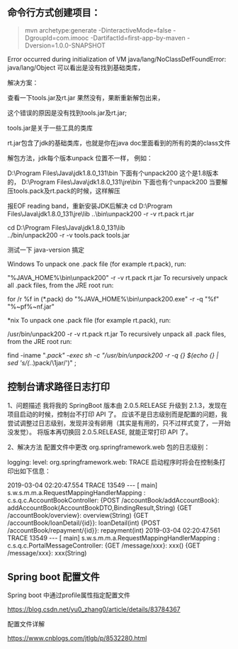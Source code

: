 ## 命令行方式创建项目：
>mvn archetype:generate -DinteractiveMode=false -DgroupId=com.imooc -DartifactId=first-app-by-maven -Dversion=1.0.0-SNAPSHOT

Error occurred during initialization of VM java/lang/NoClassDefFoundError: java/lang/Object 可以看出是没有找到基础类库，

解决方案：

查看一下tools.jar及rt.jar 果然没有，果断重新解包出来，

这个错误的原因是没有找到tools.jar及rt.jar;

tools.jar是关于一些工具的类库

rt.jar包含了jdk的基础类库，也就是你在java doc里面看到的所有的类的class文件

解包方法，jdk每个版本unpack 位置不一样， 例如：

D:\Program Files\Java\jdk1.8.0_131\bin 下面有个unpack200 这个是1.8版本的，
D:\Program Files\Java\jdk1.8.0_131\jre\bin 下面也有个unpack200
当要解压tools.pack及rt.pack的时候，这样解压

报EOF reading band，重新安装JDK后解决
cd D:\Program Files\Java\jdk1.8.0_131\jre\lib 
..\bin\unpack200 -r -v  rt.pack rt.jar

cd D:\Program Files\Java\jdk1.8.0_131\lib  
../bin/unpack200 -r -v tools.pack tools.jar

测试一下 java-version 搞定


Windows
To unpack one .pack file (for example rt.pack), run:

"%JAVA_HOME%\bin\unpack200" -r -v rt.pack rt.jar
To recursively unpack all .pack files, from the JRE root run:

for /r %f in (*.pack) do "%JAVA_HOME%\bin\unpack200.exe" -r -q "%f" "%~pf%~nf.jar"


*nix
To unpack one .pack file (for example rt.pack), run:

/usr/bin/unpack200 -r -v rt.pack rt.jar
To recursively unpack all .pack files, from the JRE root run:

find -iname "*.pack" -exec sh -c "/usr/bin/unpack200 -r -q {} \$(echo {} | sed 's/\(.*\.\)pack/\1jar/')" \;


## 控制台请求路径日志打印


1、问题描述
我将我的 SpringBoot 版本由 2.0.5.RELEASE 升级到 2.1.3，发现在项目启动的时候，控制台不打印 API 了。
应该不是日志级别而是配置的问题，我尝试调整过日志级别，发现并没有卵用（其实是有用的，只不过样式变了，一开始没发觉）。
将版本再切换回 2.0.5.RELEASE, 就能正常打印 API 了。

2、解决方法
配置文件中更改 org.springframework.web 包的日志级别：

logging:
  level:
    org.springframework.web: TRACE
启动程序时将会在控制条打印出如下信息：

2019-03-04 02:20:47.554 TRACE 13549 --- [           main] s.w.s.m.m.a.RequestMappingHandlerMapping : 
    c.s.q.c.AccountBookController:
    {POST /accountBook/addAccountBook}: addAccountBook(AccountBookDTO,BindingResult,String)
    {GET /accountBook/overview}: overview(String)
    {GET /accountBook/loanDetail/{id}}: loanDetail(int)
    {POST /accountBook/repayment/{id}}: repayment(int)
2019-03-04 02:20:47.561 TRACE 13549 --- [           main] s.w.s.m.m.a.RequestMappingHandlerMapping : 
    c.s.q.c.PortalMessageController:
    {GET /message/xxx}: xxx()
    {GET /message/xxx}: xxx(String)
	
	
## Spring boot	配置文件

Spring boot 中通过profile属性指定配置文件

https://blog.csdn.net/yu0_zhang0/article/details/83784367	

配置文件详解

https://www.cnblogs.com/jtlgb/p/8532280.html
